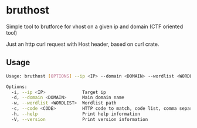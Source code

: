 # bruthost

Simple tool to brutforce for vhost on a given ip and domain (CTF oriented tool)

Just an http curl request with Host header, based on curl crate.

## Usage

```bash
Usage: bruthost [OPTIONS] --ip <IP> --domain <DOMAIN> --wordlist <WORDLIST>

Options:
  -i, --ip <IP>              Target ip
  -d, --domain <DOMAIN>      Main domain name
  -w, --wordlist <WORDLIST>  Wordlist path
  -c, --code <CODE>          HTTP code to match, code list, comma separated [default: 200]
  -h, --help                 Print help information
  -V, --version              Print version information

```
